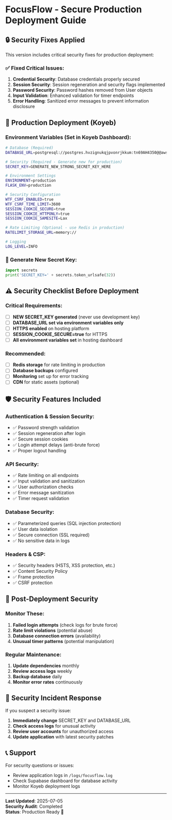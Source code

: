 # FocusFlow - Secure Production Deployment Guide

## 🔒 Security Fixes Applied

This version includes critical security fixes for production deployment:

### ✅ Fixed Critical Issues:
1. **Credential Security**: Database credentials properly secured
2. **Session Security**: Session regeneration and security flags implemented
3. **Password Security**: Password hashes removed from User objects
4. **Input Validation**: Enhanced validation for timer endpoints
5. **Error Handling**: Sanitized error messages to prevent information disclosure

## 🚀 Production Deployment (Koyeb)

### Environment Variables (Set in Koyeb Dashboard):

```bash
# Database (Required)
DATABASE_URL=postgresql://postgres.hvzignukqjpvonrjkkum:tn69AH4350@@aws-0-ap-southeast-1.pooler.supabase.com:6543/postgres

# Security (Required - Generate new for production)
SECRET_KEY=GENERATE_NEW_STRONG_SECRET_KEY_HERE

# Environment Settings
ENVIRONMENT=production
FLASK_ENV=production

# Security Configuration
WTF_CSRF_ENABLED=true
WTF_CSRF_TIME_LIMIT=3600
SESSION_COOKIE_SECURE=true
SESSION_COOKIE_HTTPONLY=true
SESSION_COOKIE_SAMESITE=Lax

# Rate Limiting (Optional - use Redis in production)
RATELIMIT_STORAGE_URL=memory://

# Logging
LOG_LEVEL=INFO
```

### 🔑 Generate New Secret Key:
```python
import secrets
print('SECRET_KEY=' + secrets.token_urlsafe(32))
```

## ⚠️ Security Checklist Before Deployment

### Critical Requirements:
- [ ] **NEW SECRET_KEY generated** (never use development key)
- [ ] **DATABASE_URL set via environment variables only**
- [ ] **HTTPS enabled** on hosting platform
- [ ] **SESSION_COOKIE_SECURE=true** for HTTPS
- [ ] **All environment variables set** in hosting dashboard

### Recommended:
- [ ] **Redis storage** for rate limiting in production
- [ ] **Database backups** configured
- [ ] **Monitoring** set up for error tracking
- [ ] **CDN** for static assets (optional)

## 🛡️ Security Features Included

### Authentication & Session Security:
- ✅ Password strength validation
- ✅ Session regeneration after login
- ✅ Secure session cookies
- ✅ Login attempt delays (anti-brute force)
- ✅ Proper logout handling

### API Security:
- ✅ Rate limiting on all endpoints
- ✅ Input validation and sanitization
- ✅ User authorization checks
- ✅ Error message sanitization
- ✅ Timer request validation

### Database Security:
- ✅ Parameterized queries (SQL injection protection)
- ✅ User data isolation
- ✅ Secure connection (SSL required)
- ✅ No sensitive data in logs

### Headers & CSP:
- ✅ Security headers (HSTS, XSS protection, etc.)
- ✅ Content Security Policy
- ✅ Frame protection
- ✅ CSRF protection

## 🔧 Post-Deployment Security

### Monitor These:
1. **Failed login attempts** (check logs for brute force)
2. **Rate limit violations** (potential abuse)
3. **Database connection errors** (availability)
4. **Unusual timer patterns** (potential manipulation)

### Regular Maintenance:
1. **Update dependencies** monthly
2. **Review access logs** weekly
3. **Backup database** daily
4. **Monitor error rates** continuously

## 🚨 Security Incident Response

If you suspect a security issue:

1. **Immediately change** SECRET_KEY and DATABASE_URL
2. **Check access logs** for unusual activity
3. **Review user accounts** for unauthorized access
4. **Update application** with latest security patches

## 📞 Support

For security questions or issues:
- Review application logs in `/logs/focusflow.log`
- Check Supabase dashboard for database activity
- Monitor Koyeb deployment logs

---

**Last Updated**: 2025-07-05  
**Security Audit**: Completed  
**Status**: Production Ready 🎉